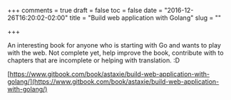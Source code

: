 +++
comments = true
draft = false
toc = false
date = "2016-12-26T16:20:02-02:00"
title = "Build web application with Golang"
slug = ""

+++

An interesting book for anyone who is starting with Go and wants to play with the web. Not complete yet, help improve the book, contribute with to chapters that are incomplete or helping with translation. :D

[https://www.gitbook.com/book/astaxie/build-web-application-with-golang/](https://www.gitbook.com/book/astaxie/build-web-application-with-golang/)


